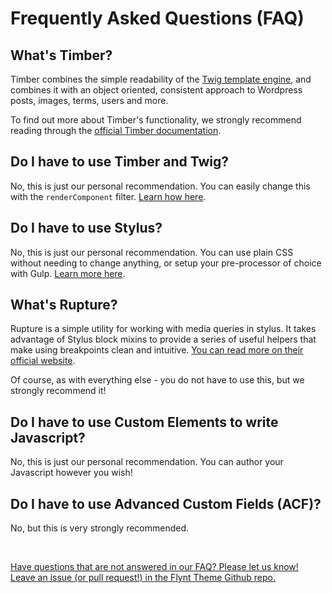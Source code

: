 # Frequently Asked Questions (FAQ)

## What's Timber?
Timber combines the simple readability of the [Twig template engine](http://twig.sensiolabs.org/), and combines it with an object oriented, consistent approach to Wordpress posts, images, terms, users and more.

To find out more about Timber's functionality, we strongly recommend reading through the [official Timber documentation](https://www.upstatement.com/timber/).

## Do I have to use Timber and Twig?

No, this is just our personal recommendation. You can easily change this with the `renderComponent` filter. [Learn how here](../workflow/changing-template-language.md).

## Do I have to use Stylus?

No, this is just our personal recommendation. You can use plain CSS without needing to change anything, or setup your pre-processor of choice with Gulp. [Learn more here](../workflow/changing-style-language.md).

## What's Rupture?

Rupture is a simple utility for working with media queries in stylus. It takes advantage of Stylus block mixins to provide a series of useful helpers that make using breakpoints clean and intuitive. [You can read more on their official website](http://jescalan.github.io/rupture/).

Of course, as with everything else - you do not have to use this, but we strongly recommend it!

## Do I have to use Custom Elements to write Javascript?

No, this is just our personal recommendation. You can author your Javascript however you wish!

## Do I have to use Advanced Custom Fields (ACF)?

No, but this is very strongly recommended.

<br>

<a href="/add-link" class="source-note">Have questions that are not answered in our FAQ? Please let us know! Leave an issue (or pull request!) in the Flynt Theme Github repo.</a>
